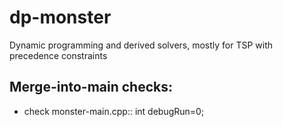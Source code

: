 # dp-monster
Dynamic programming and derived solvers, mostly for TSP with precedence constraints

## Merge-into-main checks:
* check monster-main.cpp:: int debugRun=0; 
